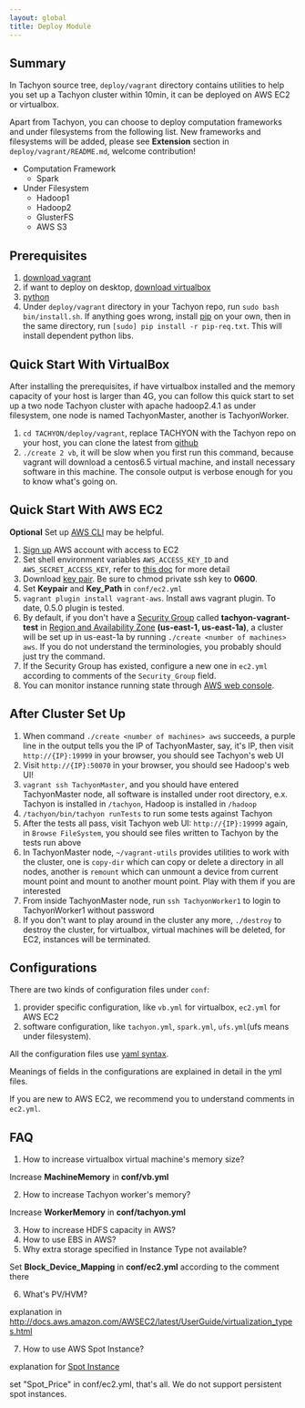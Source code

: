 ```yaml
---
layout: global
title: Deploy Module
---
```


## Summary

In Tachyon source tree, `deploy/vagrant` directory contains utilities to help you set up a Tachyon cluster within 10min, it can be deployed on AWS EC2 or virtualbox.

Apart from Tachyon, you can choose to deploy computation frameworks and under filesystems from the following list. New frameworks and filesystems will be added, please see **Extension** section in `deploy/vagrant/README.md`, welcome contribution!

* Computation Framework
  * Spark
* Under Filesystem
  * Hadoop1
  * Hadoop2
  * GlusterFS
  * AWS S3

## Prerequisites

1. [download vagrant](https://www.vagrantup.com/downloads.html)
2. if want to deploy on desktop, [download virtualbox](https://www.virtualbox.org/wiki/Downloads)
3. [python](http://python.org/)
4. Under `deploy/vagrant` directory in your Tachyon repo, run `sudo bash bin/install.sh`. If anything goes wrong, install [pip](https://pip.pypa.io/en/latest/installing.html) on your own, then in the same directory, run `[sudo] pip install -r pip-req.txt`. This will install dependent python libs.

## Quick Start With VirtualBox

After installing the prerequisites, if have virtualbox installed and the memory capacity of your host is larger than 4G, you can follow this quick start to set up a two node Tachyon cluster with apache hadoop2.4.1 as under filesystem, one node is named TachyonMaster, another is TachyonWorker.

1. `cd TACHYON/deploy/vagrant`, replace TACHYON with the Tachyon repo on your host, you can clone the latest from [github](https://github.com/amplab/tachyon.git)
2. `./create 2 vb`, it will be slow when you first run this command, because vagrant will download a centos6.5 virtual machine, and install necessary software in this machine. The console output is verbose enough for you to know what's going on. 

## Quick Start With AWS EC2

**Optional** Set up [AWS CLI](http://docs.aws.amazon.com/AWSEC2/latest/CommandLineReference/ec2-cli-get-set-up.html) may be helpful.

1. [Sign up](https://aws.amazon.com/) AWS account with access to EC2
2. Set shell environment variables `AWS_ACCESS_KEY_ID` and `AWS_SECRET_ACCESS_KEY`, 
refer to [this doc](http://docs.aws.amazon.com/AWSSimpleQueueService/latest/SQSGettingStartedGuide/AWSCredentials.html) for more detail
3. Download [key pair](http://docs.aws.amazon.com/AWSEC2/latest/UserGuide/ec2-key-pairs.html). Be sure 
to chmod private ssh key to **0600**. 
4. Set **Keypair** and **Key_Path** in `conf/ec2.yml`
5. `vagrant plugin install vagrant-aws`. Install aws vagrant plugin. To date, 0.5.0 plugin is tested.
6. By default, if you don't have a [Security Group](http://docs.aws.amazon.com/AWSEC2/latest/UserGuide/using-network-security.html) 
called **tachyon-vagrant-test** in [Region and Availability Zone](http://docs.aws.amazon.com/AWSEC2/latest/UserGuide/using-regions-availability-zones.html) **(us-east-1, us-east-1a)**,
a cluster will be set up in us-east-1a by running `./create <number of machines> aws`.
If you do not understand the terminologies, you probably should just try the command.
7. If the Security Group has existed, configure a new one in `ec2.yml` according to comments of the `Security_Group` field.
8. You can monitor instance running state through [AWS web console](https://console.aws.amazon.com).

## After Cluster Set Up
1. When command `./create <number of machines> aws` succeeds, a purple line in the output tells you the IP of TachyonMaster, say, it's IP, then visit `http://{IP}:19999` in your browser, you should see Tachyon's web UI
2. Visit `http://{IP}:50070` in your browser, you should see Hadoop's web UI!
3. `vagrant ssh TachyonMaster`, and you should have entered TachyonMaster node, all software is installed under root directory, e.x. Tachyon is installed in `/tachyon`, Hadoop is installed in `/hadoop`
4. `/tachyon/bin/tachyon runTests` to run some tests against Tachyon
5. After the tests all pass, visit Tachyon web UI: `http://{IP}:19999` again, in `Browse FileSystem`, you should see files written to Tachyon by the tests run above
6. In TachyonMaster node, `~/vagrant-utils` provides utilities to work with the cluster, one is `copy-dir` which can copy or delete a directory in all nodes, another is `remount` which can unmount a device from current mount point and mount to another mount point. Play with them if you are interested
7. From inside TachyonMaster node, run `ssh TachyonWorker1` to login to TachyonWorker1 without password
8. If you don't want to play around in the cluster any more, `./destroy` to destroy the cluster, 
for virtualbox, virtual machines will be deleted, for EC2, instances will be terminated.

## Configurations

There are two kinds of configuration files under `conf`:

1. provider specific configuration, like `vb.yml` for virtualbox, `ec2.yml` for AWS EC2
2. software configuration, like `tachyon.yml`, `spark.yml`, `ufs.yml`(ufs means under filesystem). 

All the configuration files use [yaml syntax](http://en.wikipedia.org/wiki/YAML).

Meanings of fields in the configurations are explained in detail in the yml files.

If you are new to AWS EC2, we recommend you to understand comments in `ec2.yml`.

## FAQ

1. How to increase virtualbox virtual machine's memory size?

  Increase **MachineMemory** in **conf/vb.yml**

2. How to increase Tachyon worker's memory?

  Increase **WorkerMemory** in **conf/tachyon.yml**

3. How to increase HDFS capacity in AWS?
4. How to use EBS in AWS?
5. Why extra storage specified in Instance Type not available?

  Set **Block_Device_Mapping** in **conf/ec2.yml** according to the comment there

6. What's PV/HVM?

  explanation in http://docs.aws.amazon.com/AWSEC2/latest/UserGuide/virtualization_types.html

7. How to use AWS Spot Instance?

  explanation for [Spot Instance](http://aws.amazon.com/ec2/purchasing-options/spot-instances/)
  
  set "Spot_Price" in conf/ec2.yml, that's all. We do not support persistent spot instances.
